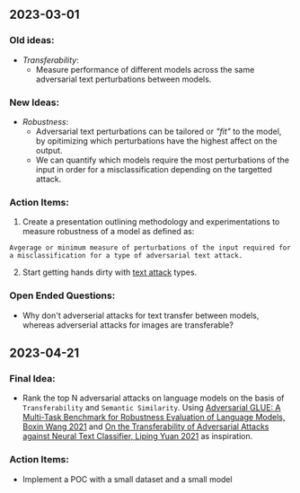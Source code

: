 ## 2023-03-01

### Old ideas: 
- *Transferability*:
  - Measure performance of different models across the same adversarial text perturbations between models. 

### New Ideas: 

- *Robustness*:
  - Adversarial text perturbations can be tailored or _"fit"_ to the model, by opitimizing which perturbations have the highest affect on the output.
  - We can quantify which models require the most perturbations of the input in order for a misclassification depending on the targetted attack.

### Action Items: 

1. Create a presentation outlining methodology and experimentations to measure robustness of a model as defined as: 

```
Avgerage or minimum measure of perturbations of the input required for a misclassification for a type of adversarial text attack. 
```

2. Start getting hands dirty with [text attack](https://textattack.readthedocs.io/en/latest/) types. 

### Open Ended Questions: 

- Why don't adverserial attacks for text transfer between models, whereas adverserial attacks for images are transferable?


## 2023-04-21

### Final Idea:
- Rank the top N adversarial attacks on language models on the basis of `Transferability` and `Semantic Similarity`. Using [Adversarial GLUE: A Multi-Task Benchmark for Robustness Evaluation of Language Models, Boxin Wang 2021](https://openreview.net/forum?id=GF9cSKI3A_q) and [On the Transferability of Adversarial Attacks against Neural Text Classifier, Liping Yuan 2021](https://aclanthology.org/2021.emnlp-main.121.pdf) as inspiration. 




### Action Items: 
- Implement a POC with a small dataset and a small model